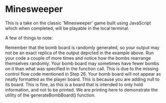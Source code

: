 # Minesweeper
This is a take on the classic 'Minesweeper' game built using JavaScript which when completed, will be playable in the local terminal.


A few of things to note:

Remember that the bomb board is randomly generated, so your output may not be an exact replica of the output depicted in the example above. Run your code a couple of more times and notice how the bombs rearrange themselves randomly.
Your bomb board may sometimes have fewer bombs on it than what was specified in the function call. This is due to the missing control flow code mentioned in Step 26.
Your bomb board will not appear as neatly formatted as the player board. This is because you are adding null to its board. This is fine, as this is a board that is intended to only hold information, and not to be printed. We are printing here to demonstrate the utility of the generateBombBoard() function.

